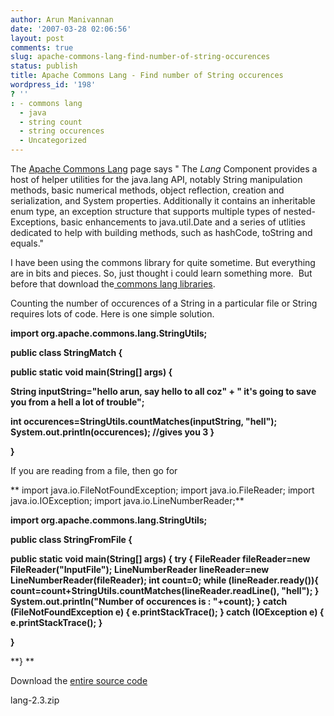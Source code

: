 ```yaml
---
author: Arun Manivannan
date: '2007-03-28 02:06:56'
layout: post
comments: true
slug: apache-commons-lang-find-number-of-string-occurences
status: publish
title: Apache Commons Lang - Find number of String occurences
wordpress_id: '198'
? ''
: - commons lang
  - java
  - string count
  - string occurences
  - Uncategorized
---
```


The [Apache Commons Lang][1] page says " The _Lang_ Component provides a host
of helper utilities for the java.lang API, notably String manipulation
methods, basic numerical methods, object reflection, creation and
serialization, and System properties. Additionally it contains an inheritable
enum type, an exception structure that supports multiple types of nested-
Exceptions, basic enhancements to java.util.Date and a series of utlities
dedicated to help with building methods, such as hashCode, toString and
equals."

I have been using the commons library for quite sometime. But everything are
in bits and pieces. So, just thought i could learn something more.  But before
that download the[ commons lang libraries][2].

Counting the number of occurences of a String in a particular file or String
requires lots of code. Here is one simple solution.

**import org.apache.commons.lang.StringUtils;**

**public class StringMatch {**

**public static void main(String[] args) {**

**String inputString="hello arun, say hello to all coz" + " it's going to save
you from a hell a lot of trouble";**

**int occurences=StringUtils.countMatches(inputString, "hell");
System.out.println(occurences); //gives you 3 }**

**}**

If you are reading from a file, then go for

** import java.io.FileNotFoundException; import java.io.FileReader; import
java.io.IOException; import java.io.LineNumberReader;**

**import org.apache.commons.lang.StringUtils;**

**public class StringFromFile {**

**public static void main(String[] args) { try { FileReader fileReader=new
FileReader("InputFile"); LineNumberReader lineReader=new
LineNumberReader(fileReader); int count=0; while (lineReader.ready()){
count=count+StringUtils.countMatches(lineReader.readLine(), "hell"); }
System.out.println("Number of occurences is : "+count); } catch
(FileNotFoundException e) { e.printStackTrace(); } catch (IOException e) {
e.printStackTrace(); }**

**}**

**} **

Download the [entire source code ][3]

   [1]: http://jakarta.apache.org/commons/lang/

   [2]: http://apache.mirrors.tds.net/jakarta/commons/lang/binaries/commons-
lang-2.3.zip

   [3]: http://www.arunma.com/files/code/commons/commonslangstring.zip


